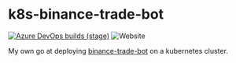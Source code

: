 # k8s-binance-trade-bot

[![Azure DevOps builds (stage)](https://img.shields.io/azure-devops/build/raschmitt/7618d927-8467-43e2-b5e9-1aeddc1fbfdc/45?label=Deploy&stage=CI&style=flat-square)](https://dev.azure.com/raschmitt/raschmitt/_build?definitionId=45)
![Website](https://img.shields.io/website?down_message=Unhealthy&label=Health%20Cehck&style=flat-square&up_message=Healthy&url=https%3A%2F%2Fservice-binance-trade-bot-raschmitt.cloud.okteto.net%2Fapi%2Fcurrent_coin)

My own go at deploying [binance-trade-bot](https://github.com/edeng23/binance-trade-bot) on a kubernetes cluster.
